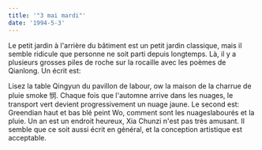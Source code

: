 ```yaml
---
title: '"3 mai mardi"'
date: '1994-5-3'
---
```


Le petit jardin à l'arrière du bâtiment est un petit jardin classique, mais il semble ridicule que personne ne soit parti depuis longtemps. Là, il y a plusieurs grosses piles de roche sur la rocaille avec les poèmes de Qianlong. Un écrit est:

Lisez la table Qingyun du pavillon de labour, ow la maison de la charrue de pluie smoke 悯. Chaque fois que l'automne arrive dans les nuages, le transport vert devient progressivement un nuage jaune. Le second est: Greendian haut et bas blé peint Wo, comment sont les nuages ​​labourés et la pluie. Un an est un endroit heureux, Xia Chunzi n'est pas très amusant. Il semble que ce soit aussi écrit en général, et la conception artistique est acceptable.

